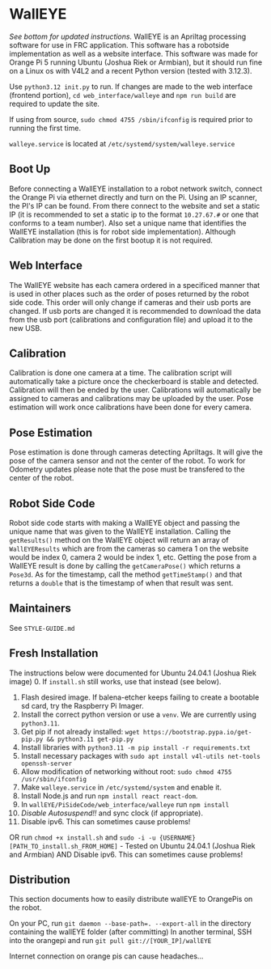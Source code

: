 # WallEYE
  _See bottom for updated instructions._
  WallEYE is an Apriltag processing software for use in FRC application. This software has a robotside implementation as well as a website interface. This software was made for Orange Pi 5 running Ubuntu (Joshua Riek or Armbian), but it should run fine on a Linux os with V4L2 and a recent Python version (tested with 3.12.3).

  Use `python3.12 init.py` to run. If changes are made to the web interface (frontend portion), `cd web_interface/walleye` and `npm run build` are required to update the site.  

  If using from source, `sudo chmod 4755 /sbin/ifconfig` is required prior to running the first time.

  `walleye.service` is located at `/etc/systemd/system/walleye.service`
  
## Boot Up
  Before connecting a WallEYE installation to a robot network switch, connect the Orange Pi via ethernet directly and turn on the Pi. Using an IP scanner, the PI's IP can be found. From there connect to the website and set a static IP (it is recommended to set a static ip to the format `10.27.67.#` or one that conforms to a team number). Also set a unique name that identifies the WallEYE installation (this is for robot side implementation). Although Calibration may be done on the first bootup it is not required. 
  
## Web Interface
  The WallEYE website has each camera ordered in a specificed manner that is used in other places such as the order of poses returned by the robot side code. This order will only change if cameras and their usb ports are changed. If usb ports are changed it is recommended to download the data from the usb port (calibrations and configuration file) and upload it to the new USB. 
  
## Calibration
  Calibration is done one camera at a time. The calibration script will automatically take a picture once the checkerboard is stable and detected. Calibration will then be ended by the user. Calibrations will automatically be assigned to cameras and calibrations may be uploaded by the user. Pose estimation will work once calibrations have been done for every camera.
  
## Pose Estimation
  Pose estimation is done through cameras detecting Apriltags. It will give the pose of the camera sensor and not the center of the robot. To work for Odometry updates please note that the pose must be transfered to the center of the robot. 
  
## Robot Side Code
  Robot side code starts with making a WallEYE object and passing the unique name that was given to the WallEYE installation. Calling the `getResults()` method on the WallEYE object will return an array of `WallEYEResults` which are from the cameras so camera 1 on the website would be index 0, camera 2 would be index 1, etc. Getting the pose from a WallEYE result is done by calling the `getCameraPose()` which returns a `Pose3d`. As for the timestamp, call the method `getTimeStamp()` and that returns a `double` that is the timestamp of when that result was sent.

## Maintainers
See `STYLE-GUIDE.md`

## Fresh Installation

The instructions below were documented for Ubuntu 24.04.1 (Joshua Riek image)
0. If `install.sh` still works, use that instead (see below).
1. Flash desired image. If balena-etcher keeps failing to create a bootable sd card, try the Raspberry Pi Imager.
2. Install the correct python version or use a `venv`. We are currently using `python3.11`.
3. Get pip if not already installed: `wget https://bootstrap.pypa.io/get-pip.py && python3.11 get-pip.py`
4. Install libraries with `python3.11 -m pip install -r requirements.txt` 
5. Install necessary packages with `sudo apt install v4l-utils net-tools openssh-server`
6. Allow modification of networking without root: `sudo chmod 4755 /usr/sbin/ifconfig`
7. Make `walleye.service` in `/etc/systemd/system` and enable it.
8. Install Node.js and run `npm install react react-dom`. 
9. In `wallEYE/PiSideCode/web_interface/walleye` run `npm install`
10. *Disable Autosuspend!!* and sync clock (if appropriate). 
11. Disable ipv6. This can sometimes cause problems!

OR run `chmod +x install.sh` and `sudo -i -u {USERNAME} [PATH_TO_install.sh_FROM_HOME]` - Tested on Ubuntu 24.04.1 (Joshua Riek and Armbian) AND Disable ipv6. This can sometimes cause problems!

## Distribution

This section documents how to easily distribute wallEYE to OrangePis on the robot.

On your PC, run `git daemon --base-path=. --export-all` in the directory containing the wallEYE folder (after committing)
In another terminal, SSH into the orangepi and run `git pull git://[YOUR_IP]/wallEYE`

Internet connection on orange pis can cause headaches...